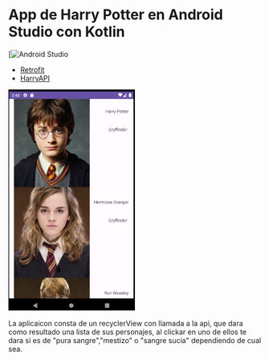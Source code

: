 # App de Harry Potter en Android Studio con Kotlin

[![Android Studio](https://img.shields.io/badge/Android_Studio-2023.3.1-blue.svg?longCache=true&style=popout-square)

* [Retrofit](https://github.com/square/retrofit)
* [HarryAPI](https://hp-api.onrender.com/)

<a href="./harryCap.PNG"><img src="./harryCap.PNG" style="height: 50%; width:50%;"/></a>

La aplicaicon consta de un recyclerView con llamada a la api, que dara como resultado una lista de
sus personajes, al clickar en uno de ellos te dara si es de "pura sangre","mestizo" o "sangre sucia"
dependiendo de cual sea.